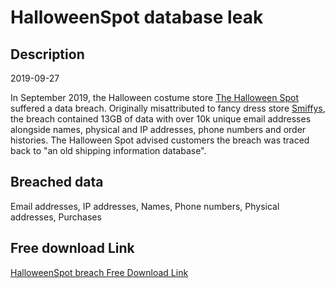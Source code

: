 # HalloweenSpot database leak

## Description

2019-09-27

In September 2019, the Halloween costume store <a href="https://www.thehalloweenspot.com/" target="_blank" rel="noopener">The Halloween Spot</a> suffered a data breach. Originally misattributed to fancy dress store <a href="https://www.smiffys.com/" target="_blank" rel="noopener">Smiffys</a>, the breach contained 13GB of data with over 10k unique email addresses alongside names, physical and IP addresses, phone numbers and order histories. The Halloween Spot advised customers the breach was traced back to &quot;an old shipping information database&quot;.

## Breached data

Email addresses, IP addresses, Names, Phone numbers, Physical addresses, Purchases

## Free download Link

[HalloweenSpot breach Free Download Link](https://link-to.net/1229997/922.5478917956592/dynamic/?r=aHR0cHM6Ly93d3cubWVkaWFmaXJlLmNvbS92aWV3L28wVTN1OU92N003TmRKZC90aGVoYWxsb3dlZW5zcG90LmNvbS9maWxl)